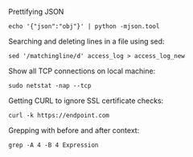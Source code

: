 Prettifying JSON

    echo '{"json":"obj"}' | python -mjson.tool
    
Searching and deleting lines in a file using sed:

    sed '/matchingline/d' access_log > access_log_new

Show all TCP connections on local machine:

    sudo netstat -nap --tcp
    
Getting CURL to ignore SSL certificate checks:

    curl -k https://endpoint.com
    
Grepping with before and after context:

    grep -A 4 -B 4 Expression
    
